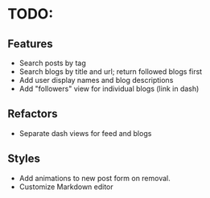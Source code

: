 # TODO:

## Features
* Search posts by tag
* Search blogs by title and url; return followed blogs first
* Add user display names and blog descriptions
* Add "followers" view for individual blogs (link in dash)

## Refactors
* Separate dash views for feed and blogs

## Styles
* Add animations to new post form on removal.
* Customize Markdown editor